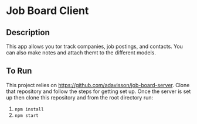# Job Board Client

## Description
This app allows you tor track companies, job postings, and contacts. You can also make notes and attach themt to the different models.

## To Run
This project relies on https://github.com/adavisson/job-board-server. Clone that repository and follow the steps for getting set up. Once the server is set up then clone this repository and from the root directory run:

1. ```npm install```
2. ```npm start```